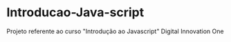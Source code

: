 # Introducao-Java-script
Projeto referente ao curso "Introdução ao Javascript" Digital Innovation One
